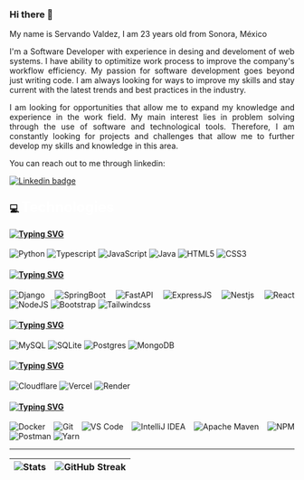 ### Hi there 👋

<div align="justify">
My name is Servando Valdez, I am 23 years old from Sonora, México 

I'm a Software Developer with experience in desing and develoment of  web systems. I have ability to optimitize work process to improve the company's workflow efficiency. 
My passion for software development goes beyond just writing code. I am always looking for ways to improve my skills and stay current with the latest trends and best practices in the industry.

I am looking for opportunities that allow me to expand my knowledge and experience in the work field. My main interest lies in problem solving through the use of software and technological tools. Therefore, I am constantly looking for projects and challenges that allow me to further develop my skills and knowledge in this area.

You can reach out to me through linkedin:

[![Linkedin badge](https://img.shields.io/badge/-Servando-blue?logo=Linkedin&logoColor=white)](https://www.linkedin.com/in/servando-valdez-435b69254/)


### 💻 <span style="color:white;font-size:25px;">Technologies</span>



#### [![Typing SVG](https://readme-typing-svg.herokuapp.com?font=Fira+Code&duration=7000&color=F7F7F7&repeat=false&width=435&lines=Languages)](https://git.io/typing-svg)

![Python](https://img.shields.io/badge/-Python-3670A0?logo=python&logoColor=white)
![Typescript](https://img.shields.io/badge/-TypeScript-1498FA?logo=typescript&logoColor=white)
![JavaScript](https://img.shields.io/badge/-JavaScript-F7DF1C?logo=javascript&logoColor=black&color=F7DF1C)
![Java](https://img.shields.io/badge/-Java-ED8B00?logo=openjdk&logoColor=white)
![HTML5](https://img.shields.io/badge/-HTML5-E44D27?logo=html5&logoColor=ffffff)
![CSS3](https://img.shields.io/badge/-CSS3-1572B6?logo=css3)

#### [![Typing SVG](https://readme-typing-svg.herokuapp.com?font=Fira+Code&duration=7000&color=F7F7F7&repeat=false&width=435&lines=Frameworks)](https://git.io/typing-svg)

![Django](https://img.shields.io/badge/Django-092E20?logo=django&logoColor=white)
![SpringBoot](https://img.shields.io/badge/SpringBoot-1ea06e?logo=springboot&logoColor=white)
![FastAPI](https://img.shields.io/badge/FastAPI-009688?logo=fastapi&logoColor=white)
![ExpressJS](https://img.shields.io/badge/Express-9DA6AD?logo=express&logoColor=white)
![Nestjs](https://img.shields.io/badge/-NestJS-E0234E?logo=nestjs&logoColor=ffffff&style=flat)
![React](https://img.shields.io/badge/React-white?logo=react&logoColor=blue)
![NodeJS](https://img.shields.io/badge/NodeJS-98729?&logo=node.js&logoColor=white)
![Bootstrap](https://img.shields.io/badge/Bootstrap-563D7C?logo=bootstrap&logoColor=white)
![Tailwindcss](https://img.shields.io/badge/Tailwindcss-0F172A?&logo=tailwindcss)


#### [![Typing SVG](https://readme-typing-svg.herokuapp.com?font=Fira+Code&duration=7000&color=F7F7F7&repeat=false&width=435&lines=Databases)](https://git.io/typing-svg)

![MySQL](https://img.shields.io/badge/MySQL-1572B6?logo=mysql&logoColor=white)
![SQLite](https://img.shields.io/badge/SQLite-07405e?logo=sqlite&logoColor=white)
![Postgres](https://img.shields.io/badge/Postgres-316192?logo=postgresql&logoColor=white)
![MongoDB](https://img.shields.io/badge/MongoDB-13A822?logo=mongodb&logoColor=white)

#### [![Typing SVG](https://readme-typing-svg.herokuapp.com?font=Fira+Code&duration=7000&color=F7F7F7&repeat=false&width=435&lines=Hosting/SaaS)](https://git.io/typing-svg)

![Cloudflare](https://img.shields.io/badge/Cloudflare-F38020?logo=Cloudflare&logoColor=white)
![Vercel](https://img.shields.io/badge/vercel-%23000000.svg?logo=vercel&logoColor=white)
![Render](https://img.shields.io/badge/Render-%46E3B7.svg?logo=render&logoColor=white)

#### [![Typing SVG](https://readme-typing-svg.herokuapp.com?font=Fira+Code&duration=7000&color=F7F7F7&repeat=false&width=435&lines=Tools)](https://git.io/typing-svg)

![Docker](https://img.shields.io/badge/Docker-0db7ed?logo=docker&logoColor=white)
![Git](https://img.shields.io/badge/-Git-F05032?logo=git&logoColor=ffffff)
![VS Code](https://img.shields.io/badge/-VSCode-007ACC?logo=visual-studio-code)
![IntelliJ IDEA](https://img.shields.io/badge/IntelliJIDEA-000000.svg?logo=intellij-idea&logoColor=white)
![Apache Maven](https://img.shields.io/badge/Apache%20Maven-C71A36?logo=Apache%20Maven&logoColor=white)
![NPM](https://img.shields.io/badge/NPM-%23000000.svg?logo=npm&logoColor=white)
![Postman](https://img.shields.io/badge/Postman-FF6C37?&logo=postman&logoColor=white)
![Yarn](https://img.shields.io/badge/Yarn-1572B6?logo=yarn&logoColor=white)


---
|![Stats](https://github-readme-stats.vercel.app/api?username=Servando-Valdez&show_icons=true&theme=dark) | ![GitHub Streak](https://github-readme-streak-stats.herokuapp.com?user=Servando-Valdez&theme=dark)|
| - | - |

<!--
**Servando-Valdez/Servando-Valdez** is a ✨ _special_ ✨ repository because its `README.md` (this file) appears on your GitHub profile.

Here are some ideas to get you started:

- 🔭 I’m currently working on ...
- 🌱 I’m currently learning ...
- 👯 I’m looking to collaborate on ...
- 🤔 I’m looking for help with ...
- 💬 Ask me about ...
- 📫 How to reach me: ...
- 😄 Pronouns: ...
- ⚡ Fun fact: ...
-->
